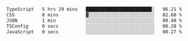<!--START_SECTION:waka-->

```txt
TypeScript   5 hrs 29 mins   ████████████████████████░   96.21 %
CSS          8 mins          ▓░░░░░░░░░░░░░░░░░░░░░░░░   02.60 %
JSON         1 min           ░░░░░░░░░░░░░░░░░░░░░░░░░   00.48 %
TSConfig     0 secs          ░░░░░░░░░░░░░░░░░░░░░░░░░   00.28 %
JavaScript   0 secs          ░░░░░░░░░░░░░░░░░░░░░░░░░   00.27 %
```

<!--END_SECTION:waka-->
